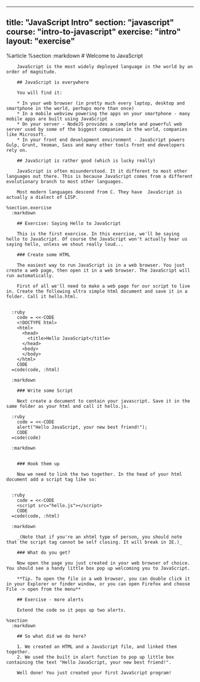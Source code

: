 ---
  title: "JavaScript Intro"
  section: "javascript"
  course: "intro-to-javascript"
  exercise: "intro"
  layout: "exercise"
  ---
  
  %article
    %section
      :markdown
        # Welcome to JavaScript
  
        JavaScript is the most widely deployed language in the world by an order of magnitude.
  
        ## JavaScript is everywhere
  
        You will find it:
  
        * In your web browser (in pretty much every laptop, desktop and smartphone in the world, perhaps more than once)
        * In a mobile webview powering the apps on your smartphone - many mobile apps are built using JavaScript
        * On your server - NodeJS provides a complete and powerful web server used by some of the biggest companies in the world, companies like Microsoft.
        * In your front end development environment - JavaScript powers Gulp, Grunt, Yeoman, Sass and many other tools front end developers rely on.
  
        ## JavaScript is rather good (which is lucky really)
  
        JavaScript is often misunderstood. It it different to most other languages out there. This is because JavaScript comes from a different evolutionary branch to most other languages.
  
        Most modern languages descend from C. They have  JavaScript is actually a dialect of LISP.
  
    %section.exercise
      :markdown
  
        ## Exercise: Saying Hello to JavaScript
  
        This is the first exercise. In this exercise, we'll be saying hello to JavaScript. Of course the JavaScript won't actually hear us saying hello, unless we shout really loud...
  
        ### Create some HTML
  
        The easiest way to run JavaScript is in a web browser. You just create a web page, then open it in a web browser. The JavaScript will run automatically.
  
        First of all we'll need to make a web page for our script to live in. Create the following ultra simple html document and save it in a folder. Call it hello.html.
  
  
      :ruby
        code = <<-CODE
        <!DOCTYPE html>
        <html>
          <head>
            <title>Hello JavaScript</title>
          </head>
          <body>
          </body>
        </html>
        CODE
      =code(code, :html)
  
      :markdown
  
        ### Write some Script
  
        Next create a document to contain your javascript. Save it in the same folder as your html and call it hello.js.
  
      :ruby
        code = <<-CODE
        alert("Hello JavaScript, your new best friend!");
        CODE
      =code(code)
  
      :markdown
  
  
        ### Hook them up
  
        Now we need to link the two together. In the head of your html document add a script tag like so:
  
  
      :ruby
        code = <<-CODE
        <script src="hello.js"></script>
        CODE
      =code(code, :html)
  
      :markdown
  
        _(Note that if you're an xhtml type of person, you should note that the script tag cannot be self closing. It will break in IE.)_
  
        ### What do you get?
  
        Now open the page you just created in your web browser of choice. You should see a handy little box pop up welcoming you to JavaScript.
  
        **Tip. To open the file in a web browser, you can double click it in your Explorer or finder window, or you can open Firefox and choose File -> open from the menu**
  
        ## Exercise - more alerts
  
        Extend the code so it pops up two alerts.
  
    %section
      :markdown
  
        ## So what did we do here?
  
        1. We created an HTML and a JavaScript file, and linked them together.
        2. We used the built in alert function to pop up little box containing the text "Hello JavaScript, your new best friend!".
  
        Well done! You just created your first JavaScript program!
  